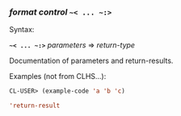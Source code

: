 ### <em>format control</em> <strong>`~< ... ~:>`</strong>

Syntax:

<strong>`~< ... ~:>`</strong> <em>parameters</em> => <em>return-type</em>

Documentation of parameters and return-results.

Examples (not from CLHS...):

```lisp
CL-USER> (example-code 'a 'b 'c)

'return-result
```
